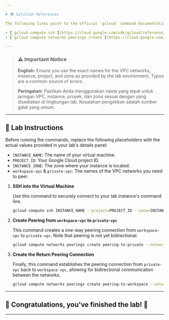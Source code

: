 ```yaml
---

# 📚 Solution References

The following links point to the official `gcloud` command documentation used in this solution.

- [`gcloud compute ssh`](https://cloud.google.com/sdk/gcloud/reference/compute/ssh)
- [`gcloud compute networks peerings create`](https://cloud.google.com/sdk/gcloud/reference/compute/networks/peerings/create)

---
```


> ### ⚠️ Important Notice
>
> **English:** Ensure you use the exact names for the VPC networks, instance, project, and zone as provided by the lab environment. Typos are a common source of errors.
>
> **Peringatan:** Pastikan Anda menggunakan nama yang tepat untuk jaringan VPC, instance, proyek, dan zona sesuai dengan yang disediakan di lingkungan lab. Kesalahan pengetikan adalah sumber galat yang umum.

---

## 📝 Lab Instructions

Before running the commands, replace the following placeholders with the actual values provided in your lab's details panel:
- `INSTANCE_NAME`: The name of your virtual machine.
- `PROJECT_ID`: Your Google Cloud project ID.
- `INSTANCE_ZONE`: The zone where your instance is located.
- `workspace-vpc` & `private-vpc`: The names of the VPC networks you need to peer.

1.  **SSH into the Virtual Machine**

    Use this command to securely connect to your lab instance's command line.

    ```bash
    gcloud compute ssh INSTANCE_NAME --project=PROJECT_ID --zone=INSTANCE_ZONE
    ```

2.  **Create Peering from `workspace-vpc` to `private-vpc`**

    This command creates a one-way peering connection from `workspace-vpc` to `private-vpc`. Note that peering is not yet bidirectional.

    ```bash
    gcloud compute networks peerings create peering-to-private --network=workspace-vpc --peer-network=private-vpc
    ```

3.  **Create the Return Peering Connection**

    Finally, this command establishes the peering connection from `private-vpc` back to `workspace-vpc`, allowing for bidirectional communication between the networks.

    ```bash
    gcloud compute networks peerings create peering-to-workspace --network=private-vpc --peer-network=workspace-vpc
    ```

---

## 🎉 Congratulations, you've finished the lab! 🎊

---
